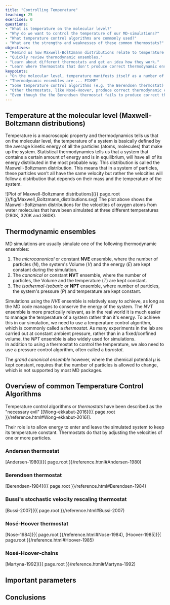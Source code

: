 ```yaml
---
title: "Controlling Temperature"
teaching: 25
exercises: 0
questions:
- "What is temperature on the molecular level?"
- "Why do we want to control the temperature of our MD-simulations?"
- "What temperature control algorithms are commonly used?"
- "What are the strengths and weaknesses of these common thermostats?"
objectives:
- "Remind us how Maxwell-Boltzmann distributions relate to temperature."
- "Quickly review thermodynamic ensembles."
- "Learn about different thermostats and get an idea how they work."
- "Learn where thermostats that don't produce correct thermodynamic ensembles can still be very useful."
keypoints:
- "On the molecular level, temperature manifests itself as a number of particles having a certain average kinetic energy."
- "Thermodynamic ensembles are ... FIXME"
- "Some temperature control algorithms (e.g. the Berendsen thermostat) fail to produce kinetic energy distributions that represent a correct thermodynamic ensemble."
- "Other thermostats, like Nosé-Hoover, produce correct thermodynamic ensembles but can take long to converge."
- "Even though the the Berendsen thermostat fails to produce correct thermodynamic ensembles, it can be useful for system relaxation as it is robust and converges fast."
---
```


## Temperature at the molecular level (Maxwell-Boltzmann distributions)

Temperature is a macroscopic property and thermodynamics tells us that on the molecular level, 
the temperature of a system is basically defined by the average kinetic energy of all the 
particles (atoms, molecules) that make up the system.
Statistical thermodynamics tells us that a system that contains a certain amount of energy 
and is in equilibrium, will have all of its energy distributed in the most probable way. 
This distribution is called the Maxwell-Boltzmann distribution. 
This means that in a system of particles, these particles won’t all have the same velocity 
but rather the velocities will follow a distribution that depends on their mass and the 
temperature of the system.


![Plot of Maxwell-Boltzmann distributions]({{ page.root }}/fig/Maxwell_Boltzmann_distributions.svg)
The plot above shows the Maxwell-Boltzmann distributions for the velocities of oxygen atoms
from water molecules that have been simulated at three different temperatures (280K, 320K and 360K).

## Thermodynamic ensembles

MD simulations are usually simulate one of the following thermodynamic ensembles:

1. The *microcanonical* or constant **NVE** ensemble, where the number of particles (*N*), the
   system's Volume (*V*) and the energy (*E*) are kept constant during the simulation.
2. The *canonical* or constant **NVT** ensemble, where the number of particles, the Volume and
   the temperature (*T*) are kept constant.
3. The *isothermal-isobaric* or **NPT** ensemble, where number of particles, the system's pressure
   (*P*) and temperature are kept constant.

Simulations using the *NVE* ensemble is relatively easy to achieve, as long as the MD code manages 
to conserve the energy of the system.
The *NVT* ensemble is more practically relevant, as in the real world it is much easier to manage 
the temperature of a system rather than it's energy.  To achieve this in our simulation, we need
to use a temperature control algorithm, which is commonly called a *thermostat*.
As many experiments in the lab are carried out at constant ambient pressure, rather than in a
fixed/confined volume, the *NPT* ensemble is also widely used for simulations.  
In addition to using a thermostat to control the temperature, we also need to use a pressure
control algorithm, often called a *barostat*.

The *grand canonical ensemble* however, where the chemical potential *&mu;* is kept constant,
requires that the number of particles is allowed to change, which is not supported by most 
MD packages.


## Overview of common Temperature Control Algorithms

Temperature control algorithms or *thermostats* have been described as the "necessary evil"
[[Wong-ekkabut-2016]({{ page.root }}/reference.html#Wong-ekkabut-2016)].

Their role is to allow energy to enter and leave the simulated system to keep its temperature
constant.  Thermostats do that by adjusting the velocities of one or more particles.



### Andersen thermostat
[Andersen-1980]({{ page.root }}/reference.html#Andersen-1980)

### Berendsen thermostat
[Berendsen-1984]({{ page.root }}/reference.html#Berendsen-1984)

### Bussi's stochastic velocity rescaling thermostat
[Bussi-2007]({{ page.root }}/reference.html#Bussi-2007)

### Nosé-Hoover thermostat
[Nose-1984]({{ page.root }}/reference.html#Nose-1984), [Hoover-1985]({{ page.root }}/reference.html#Hoover-1985)

### Nosé-Hoover-chains
[Martyna-1992]({{ page.root }}/reference.html#Martyna-1992)

## Important parameters


## Conclusions
